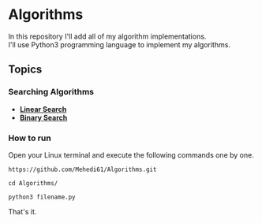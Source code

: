 # Algorithms
In this repository I'll add all of my algorithm implementations.  
I'll use Python3 programming language to implement my algorithms.  

## Topics
### Searching Algorithms
* [**Linear Search**](https://github.com/Mehedi61/Algorithms/blob/master/algorithms/Linear_Search.py)  
* [**Binary Search**](https://github.com/Mehedi61/Algorithms/blob/master/algorithms/Binary_Search.py)

### How to run
Open your Linux terminal and execute the following commands one by one.  

```
https://github.com/Mehedi61/Algorithms.git
```  
```  
cd Algorithms/  
```  
```  
python3 filename.py  
```
That's it.
